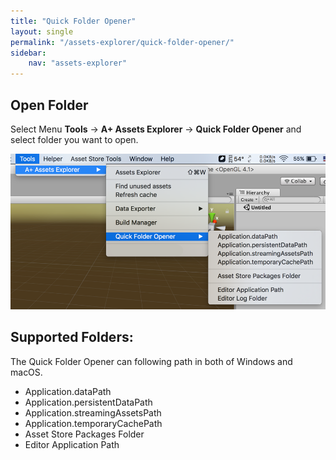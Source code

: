 ```yaml
---
title: "Quick Folder Opener"
layout: single
permalink: "/assets-explorer/quick-folder-opener/"
sidebar:
    nav: "assets-explorer"
---
```


## Open Folder

Select Menu __Tools__ -> __A+ Assets Explorer__ -> __Quick Folder Opener__ and select folder you want to open.

![quick folder opener](/assets/images/quick-folder-opener.png)

## Supported Folders:

The Quick Folder Opener can following path in both of Windows and macOS.

* Application.dataPath
* Application.persistentDataPath
* Application.streamingAssetsPath
* Application.temporaryCachePath
* Asset Store Packages Folder
* Editor Application Path


